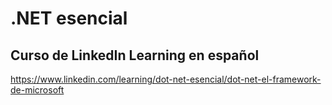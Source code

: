 # .NET esencial
## Curso de LinkedIn Learning en español
https://www.linkedin.com/learning/dot-net-esencial/dot-net-el-framework-de-microsoft
